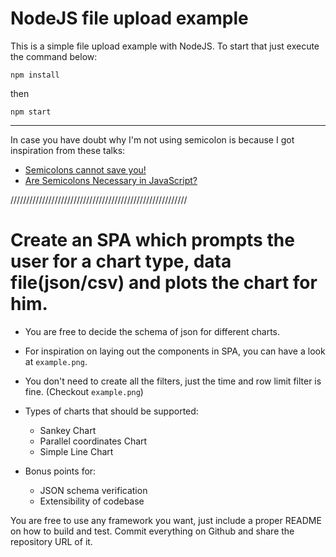 # NodeJS file upload example

This is a simple file upload example with NodeJS. To start that just execute the command below:

```
npm install
```
then
```
npm start
```

----
In case you have doubt why I'm not using semicolon is because I got inspiration from these talks: 

- [Semicolons cannot save you!](https://www.youtube.com/watch?v=Qlr-FGbhKaI)
- [Are Semicolons Necessary in JavaScript?](https://www.youtube.com/watch?v=gsfbh17Ax9I)



////////////////////////////////////////////////////////

# Create an SPA which prompts the user for a chart type, data file(json/csv) and plots the chart for him.

- You are free to decide the schema of json for different charts.
- For inspiration on laying out the components in SPA, you can have a look at `example.png`.
- You don't need to create all the filters, just the time and row limit filter is fine. (Checkout `example.png`)
- Types of charts that should be supported:
    - Sankey Chart
    - Parallel coordinates Chart
    - Simple Line Chart

- Bonus points for:
    - JSON schema verification
    - Extensibility of codebase


You are free to use any framework you want, just include a proper README on how to build and test. 
Commit everything on Github and share the repository URL of it.
